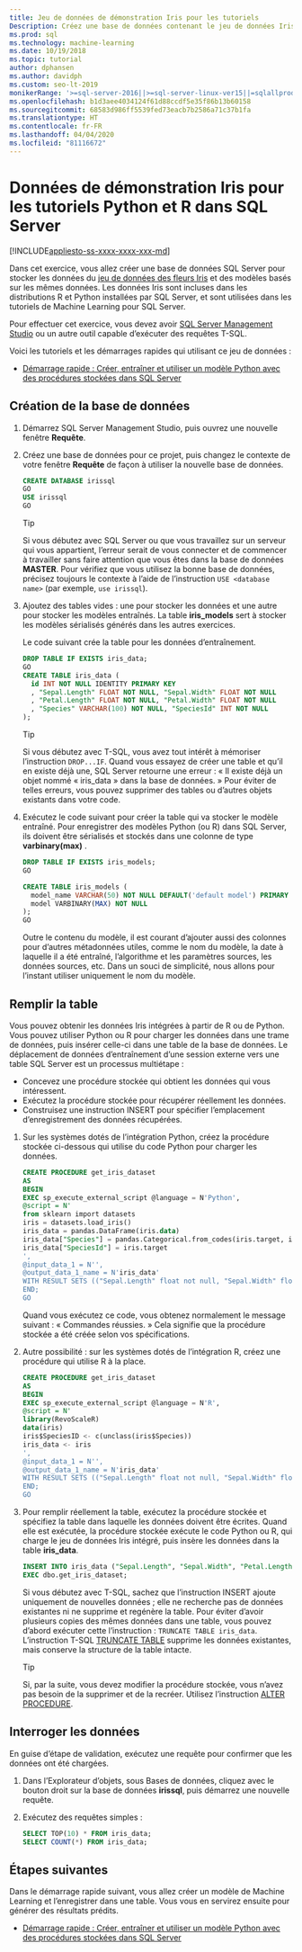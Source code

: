 ```yaml
---
title: Jeu de données de démonstration Iris pour les tutoriels
Description: Créez une base de données contenant le jeu de données Iris et des modèles prédictifs. Ce jeu de données est utilisé dans les didacticiels R et Python pour SQL Server Machine Learning Services.
ms.prod: sql
ms.technology: machine-learning
ms.date: 10/19/2018
ms.topic: tutorial
author: dphansen
ms.author: davidph
ms.custom: seo-lt-2019
monikerRange: '>=sql-server-2016||>=sql-server-linux-ver15||=sqlallproducts-allversions'
ms.openlocfilehash: b1d3aee4034124f61d88ccdf5e35f86b13b60158
ms.sourcegitcommit: 68583d986ff5539fed73eacb7b2586a71c37b1fa
ms.translationtype: HT
ms.contentlocale: fr-FR
ms.lasthandoff: 04/04/2020
ms.locfileid: "81116672"
---
```

#  <a name="iris-demo-data-for-python-and-r-tutorials-in-sql-server"></a>Données de démonstration Iris pour les tutoriels Python et R dans SQL Server 
[!INCLUDE[appliesto-ss-xxxx-xxxx-xxx-md](../../includes/appliesto-ss-xxxx-xxxx-xxx-md.md)]

Dans cet exercice, vous allez créer une base de données SQL Server pour stocker les données du [jeu de données des fleurs Iris](https://en.wikipedia.org/wiki/Iris_flower_data_set) et des modèles basés sur les mêmes données. Les données Iris sont incluses dans les distributions R et Python installées par SQL Server, et sont utilisées dans les tutoriels de Machine Learning pour SQL Server. 

Pour effectuer cet exercice, vous devez avoir [SQL Server Management Studio](https://docs.microsoft.com/sql/ssms/download-sql-server-management-studio-ssms?view=sql-server-2017) ou un autre outil capable d’exécuter des requêtes T-SQL.

Voici les tutoriels et les démarrages rapides qui utilisant ce jeu de données :

+  [Démarrage rapide : Créer, entraîner et utiliser un modèle Python avec des procédures stockées dans SQL Server](quickstart-python-train-score-model.md)

## <a name="create-the-database"></a>Création de la base de données

1. Démarrez SQL Server Management Studio, puis ouvrez une nouvelle fenêtre **Requête**.  

2. Créez une base de données pour ce projet, puis changez le contexte de votre fenêtre **Requête** de façon à utiliser la nouvelle base de données.

    ```sql
    CREATE DATABASE irissql
    GO
    USE irissql
    GO
    ```

    > [!TIP] 
    > Si vous débutez avec SQL Server ou que vous travaillez sur un serveur qui vous appartient, l’erreur serait de vous connecter et de commencer à travailler sans faire attention que vous êtes dans la base de données **MASTER**. Pour vérifiez que vous utilisez la bonne base de données, précisez toujours le contexte à l’aide de l’instruction `USE <database name>` (par exemple, `use irissql`).

3. Ajoutez des tables vides : une pour stocker les données et une autre pour stocker les modèles entraînés. La table **iris_models** sert à stocker les modèles sérialisés générés dans les autres exercices.

    Le code suivant crée la table pour les données d’entraînement.

    ```sql
    DROP TABLE IF EXISTS iris_data;
    GO
    CREATE TABLE iris_data (
      id INT NOT NULL IDENTITY PRIMARY KEY
      , "Sepal.Length" FLOAT NOT NULL, "Sepal.Width" FLOAT NOT NULL
      , "Petal.Length" FLOAT NOT NULL, "Petal.Width" FLOAT NOT NULL
      , "Species" VARCHAR(100) NOT NULL, "SpeciesId" INT NOT NULL
    );
    ```

    > [!TIP] 
    > Si vous débutez avec T-SQL, vous avez tout intérêt à mémoriser l’instruction `DROP...IF`. Quand vous essayez de créer une table et qu’il en existe déjà une, SQL Server retourne une erreur : « Il existe déjà un objet nommé « iris_data » dans la base de données. » Pour éviter de telles erreurs, vous pouvez supprimer des tables ou d’autres objets existants dans votre code.

4. Exécutez le code suivant pour créer la table qui va stocker le modèle entraîné. Pour enregistrer des modèles Python (ou R) dans SQL Server, ils doivent être sérialisés et stockés dans une colonne de type **varbinary(max)** . 

    ```sql
    DROP TABLE IF EXISTS iris_models;
    GO
    
    CREATE TABLE iris_models (
      model_name VARCHAR(50) NOT NULL DEFAULT('default model') PRIMARY KEY,
      model VARBINARY(MAX) NOT NULL
    );
    GO
    ```

    Outre le contenu du modèle, il est courant d’ajouter aussi des colonnes pour d’autres métadonnées utiles, comme le nom du modèle, la date à laquelle il a été entraîné, l’algorithme et les paramètres sources, les données sources, etc. Dans un souci de simplicité, nous allons pour l’instant utiliser uniquement le nom du modèle.

## <a name="populate-the-table"></a>Remplir la table

Vous pouvez obtenir les données Iris intégrées à partir de R ou de Python. Vous pouvez utiliser Python ou R pour charger les données dans une trame de données, puis insérer celle-ci dans une table de la base de données. Le déplacement de données d’entraînement d’une session externe vers une table SQL Server est un processus multiétape :

+ Concevez une procédure stockée qui obtient les données qui vous intéressent.
+ Exécutez la procédure stockée pour récupérer réellement les données.
+ Construisez une instruction INSERT pour spécifier l’emplacement d’enregistrement des données récupérées.

1. Sur les systèmes dotés de l’intégration Python, créez la procédure stockée ci-dessous qui utilise du code Python pour charger les données.

    ```sql
    CREATE PROCEDURE get_iris_dataset
    AS
    BEGIN
    EXEC sp_execute_external_script @language = N'Python', 
    @script = N'
    from sklearn import datasets
    iris = datasets.load_iris()
    iris_data = pandas.DataFrame(iris.data)
    iris_data["Species"] = pandas.Categorical.from_codes(iris.target, iris.target_names)
    iris_data["SpeciesId"] = iris.target
    ', 
    @input_data_1 = N'', 
    @output_data_1_name = N'iris_data'
    WITH RESULT SETS (("Sepal.Length" float not null, "Sepal.Width" float not null, "Petal.Length" float not null, "Petal.Width" float not null, "Species" varchar(100) not null, "SpeciesId" int not null));
    END;
    GO
    ```

    Quand vous exécutez ce code, vous obtenez normalement le message suivant : « Commandes réussies. » Cela signifie que la procédure stockée a été créée selon vos spécifications.

2. Autre possibilité : sur les systèmes dotés de l’intégration R, créez une procédure qui utilise R à la place.

    ```sql
    CREATE PROCEDURE get_iris_dataset
    AS
    BEGIN
    EXEC sp_execute_external_script @language = N'R', 
    @script = N'
    library(RevoScaleR)
    data(iris)
    iris$SpeciesID <- c(unclass(iris$Species))
    iris_data <- iris
    ', 
    @input_data_1 = N'', 
    @output_data_1_name = N'iris_data'
    WITH RESULT SETS (("Sepal.Length" float not null, "Sepal.Width" float not null, "Petal.Length" float not null, "Petal.Width" float not null, "Species" varchar(100) not null, "SpeciesId" int not null));
    END;
    GO
    ```

3. Pour remplir réellement la table, exécutez la procédure stockée et spécifiez la table dans laquelle les données doivent être écrites. Quand elle est exécutée, la procédure stockée exécute le code Python ou R, qui charge le jeu de données Iris intégré, puis insère les données dans la table **iris_data**.

    ```sql
    INSERT INTO iris_data ("Sepal.Length", "Sepal.Width", "Petal.Length", "Petal.Width", "Species", "SpeciesId")
    EXEC dbo.get_iris_dataset;
    ```

    Si vous débutez avec T-SQL, sachez que l’instruction INSERT ajoute uniquement de nouvelles données ; elle ne recherche pas de données existantes ni ne supprime et regénère la table. Pour éviter d’avoir plusieurs copies des mêmes données dans une table, vous pouvez d’abord exécuter cette l’instruction : `TRUNCATE TABLE iris_data`. L’instruction T-SQL [TRUNCATE TABLE](https://docs.microsoft.com/sql/t-sql/statements/truncate-table-transact-sql) supprime les données existantes, mais conserve la structure de la table intacte.

    > [!TIP]
    > Si, par la suite, vous devez modifier la procédure stockée, vous n’avez pas besoin de la supprimer et de la recréer. Utilisez l’instruction [ALTER PROCEDURE](https://docs.microsoft.com/sql/t-sql/statements/alter-procedure-transact-sql). 


## <a name="query-the-data"></a>Interroger les données

En guise d’étape de validation, exécutez une requête pour confirmer que les données ont été chargées.

1. Dans l’Explorateur d’objets, sous Bases de données, cliquez avec le bouton droit sur la base de données **irissql**, puis démarrez une nouvelle requête.

2. Exécutez des requêtes simples :

    ```sql
    SELECT TOP(10) * FROM iris_data;
    SELECT COUNT(*) FROM iris_data;
    ```

## <a name="next-steps"></a>Étapes suivantes

Dans le démarrage rapide suivant, vous allez créer un modèle de Machine Learning et l’enregistrer dans une table. Vous vous en servirez ensuite pour générer des résultats prédits.

+ [Démarrage rapide : Créer, entraîner et utiliser un modèle Python avec des procédures stockées dans SQL Server](quickstart-python-train-score-model.md)
